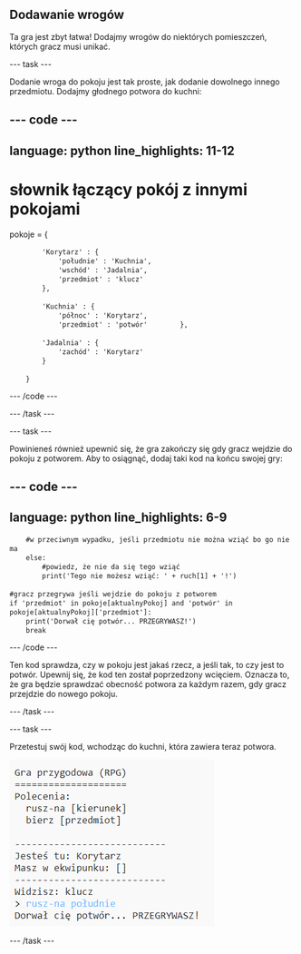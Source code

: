 ## Dodawanie wrogów

Ta gra jest zbyt łatwa! Dodajmy wrogów do niektórych pomieszczeń, których gracz musi unikać.

--- task ---

Dodanie wroga do pokoju jest tak proste, jak dodanie dowolnego innego przedmiotu. Dodajmy głodnego potwora do kuchni:

--- code ---
---
language: python
line_highlights: 11-12
---

# słownik łączący pokój z innymi pokojami

pokoje = {

            'Korytarz' : {
                'południe' : 'Kuchnia',
                'wschód' : 'Jadalnia',
                'przedmiot' : 'klucz'
            },
    
            'Kuchnia' : {
                'północ' : 'Korytarz',
                'przedmiot' : 'potwór'        },
    
            'Jadalnia' : {
                'zachód' : 'Korytarz'
            }
    
        }
    

--- /code ---

--- /task ---

--- task ---

Powinieneś również upewnić się, że gra zakończy się gdy gracz wejdzie do pokoju z potworem. Aby to osiągnąć, dodaj taki kod na końcu swojej gry:

--- code ---
---
language: python
line_highlights: 6-9
---
        #w przeciwnym wypadku, jeśli przedmiotu nie można wziąć bo go nie ma
        else:
            #powiedz, że nie da się tego wziąć
            print('Tego nie możesz wziąć: ' + ruch[1] + '!')
    
    #gracz przegrywa jeśli wejdzie do pokoju z potworem
    if 'przedmiot' in pokoje[aktualnyPokoj] and 'potwór' in pokoje[aktualnyPokoj]['przedmiot']:
        print('Dorwał cię potwór... PRZEGRYWASZ!')
        break
    

--- /code ---

Ten kod sprawdza, czy w pokoju jest jakaś rzecz, a jeśli tak, to czy jest to potwór. Upewnij się, że kod ten został poprzedzony wcięciem. Oznacza to, że gra będzie sprawdzać obecność potwora za każdym razem, gdy gracz przejdzie do nowego pokoju.

--- /task ---

--- task ---

Przetestuj swój kod, wchodząc do kuchni, która zawiera teraz potwora.

![zrzut ekranu](images/rpg-monster-test.png)

--- /task ---